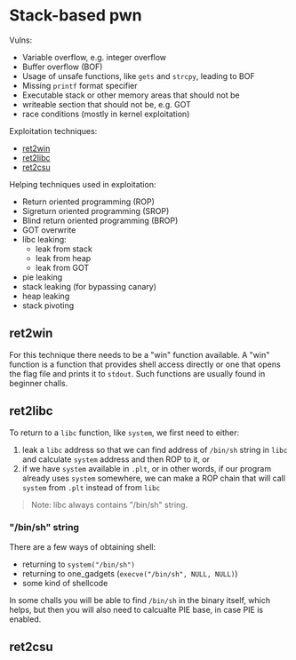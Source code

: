 # Stack-based pwn

Vulns:
- Variable overflow, e.g. integer overflow
- Buffer overflow (BOF)
- Usage of unsafe functions, like `gets` and `strcpy`, leading to BOF
- Missing `printf` format specifier
- Executable stack or other memory areas that should not be
- writeable section that should not be, e.g. GOT
- race conditions (mostly in kernel exploitation)

Exploitation techniques:
- [ret2win](#ret2win)
- [ret2libc](#ret2libc)
- [ret2csu](#ret2csu)

Helping techniques used in exploitation:
- Return oriented programming (ROP)
- Sigreturn oriented programming (SROP)
- Blind return oriented programming (BROP)
- GOT overwrite
- libc leaking:
    - leak from stack
    - leak from heap
    - leak from GOT
- pie leaking
- stack leaking (for bypassing canary)
- heap leaking
- stack pivoting


## ret2win

For this technique there needs to be a "win" function available. A "win" function is a function that provides shell access directly or one that opens the flag file and prints it to `stdout`. Such functions are usually found in beginner challs.


## ret2libc

To return to a `libc` function, like `system`, we first need to either:
1. leak a `libc` address so that we can find address of `/bin/sh` string in `libc` and calculate `system` address and then ROP to it, or
2. if we have `system` available in `.plt`, or in other words, if our program already uses `system` somewhere, we can make a ROP chain that will call `system` from `.plt` instead of from `libc`

> Note: libc always contains "/bin/sh" string.

### "/bin/sh" string

There are a few ways of obtaining shell:
- returning to `system("/bin/sh")`
- returning to one_gadgets (`execve("/bin/sh", NULL, NULL)`)
- some kind of shellcode

In some challs you will be able to find `/bin/sh` in the binary itself, which helps, but then you will also need to calcualte PIE base, in case PIE is enabled.


## ret2csu
